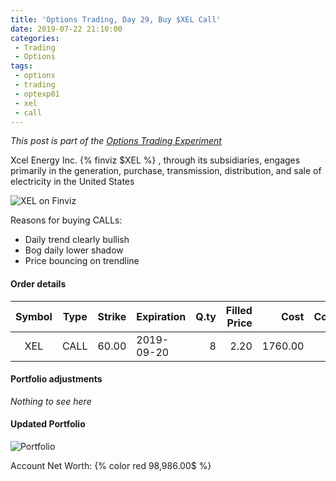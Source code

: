 ```yaml
---
title: 'Options Trading, Day 29, Buy $XEL Call'
date: 2019-07-22 21:10:00
categories:
 - Trading
 - Options
tags:
 - options
 - trading
 - optexp01
 - xel
 - call
---
```


*This post is part of the [Options Trading Experiment](/2019/06/23/options-trading-day-0)*

Xcel Energy Inc. {% finviz $XEL %} , through its subsidiaries, engages primarily in the generation, purchase, transmission, distribution, and sale of electricity in the United States

![XEL on Finviz](https://finviz.com/publish/072219/XELc1dl1505.png)

Reasons for buying CALLs:
- Daily trend clearly bullish
- Bog daily lower shadow
- Price bouncing on trendline

#### Order details

[//]: # (use https://www.tablesgenerator.com/markdown_tables for creating tables)

| Symbol | Type | Strike | Expiration | Q.ty | Filled Price |    Cost | Commissions | Status |
|:------:|:----:|:------:|------------|-----:|-------------:|--------:|------------:|--------|
|   XEL  | CALL |  60.00 | 2019-09-20 |   8  |         2.20 | 1760.00 |           8 | Filled |

#### Portfolio adjustments

*Nothing to see here*

#### Updated Portfolio

![Portfolio](https://i.imgur.com/jb55fm7.png)

Account Net Worth: {% color red 98,986.00$ %}
